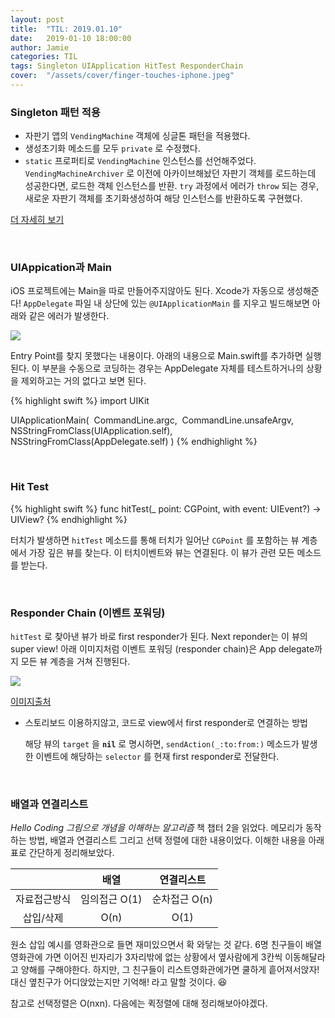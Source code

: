 ```yaml
---
layout: post
title:  "TIL: 2019.01.10"
date:   2019-01-10 18:00:00
author: Jamie
categories: TIL
tags: Singleton UIApplication HitTest ResponderChain
cover:  "/assets/cover/finger-touches-iphone.jpeg"
---
```


### Singleton 패턴 적용

- 자판기 앱의 `VendingMachine` 객체에 싱글톤 패턴을 적용했다. 
- 생성초기화 메소드를 모두 `private` 로 수정했다.
-  `static` 프로퍼티로 `VendingMachine` 인스턴스를 선언해주었다. `VendingMachineArchiver` 로 이전에 아카이브해놨던 자판기 객체를 로드하는데 성공한다면, 로드한 객체 인스턴스를 반환. `try` 과정에서 에러가 `throw` 되는 경우, 새로운 자판기 객체를 초기화생성하여 해당 인스턴스를 반환하도록 구현했다.

[더 자세히 보기](https://github.com/code-squad/swift-vendingmachineapp/tree/popsmile#4-%EC%8B%B1%EA%B8%80%ED%86%A4-%EB%AA%A8%EB%8D%B8)

<br>

###  UIAppication과 Main

iOS 프로젝트에는 Main을 따로 만들어주지않아도 된다. Xcode가 자동으로 생성해준다!  `AppDelegate` 파일 내 상단에 있는 `@UIApplicationMain` 를 지우고 빌드해보면 아래와 같은 에러가 발생한다.

<img src="https://popsmile.github.io/res/images/TIL/entry-point-defined.png">

Entry Point를 찾지 못했다는 내용이다. 아래의 내용으로 Main.swift를 추가하면 실행된다. 이 부분을 수동으로 코딩하는 경우는 AppDelegate 자체를 테스트하거나의 상황을 제외하고는 거의 없다고 보면 된다.

{% highlight swift %}
import UIKit

UIApplicationMain(
​	CommandLine.argc,
​	CommandLine.unsafeArgv,
​	NSStringFromClass(UIApplication.self),
​	NSStringFromClass(AppDelegate.self)
)
{% endhighlight %}

<br>

### Hit Test

{% highlight swift %}
func hitTest(_ point: CGPoint, with event: UIEvent?) -> UIView?
{% endhighlight %}

터치가 발생하면 `hitTest` 메소드를 통해 터치가 일어난 `CGPoint` 를 포함하는 뷰 계층에서 가장 깊은 뷰를 찾는다. 이 터치이벤트와 뷰는 연결된다. 이 뷰가 관련 모든 메소드를 받는다.

<br>

### Responder Chain (이벤트 포워딩)

`hitTest` 로 찾아낸 뷰가 바로 first responder가 된다. Next reponder는 이 뷰의 super view! 아래 이미지처럼 이벤트 포워딩 (responder chain)은 App delegate까지 모든 뷰 계층을 거쳐 진행된다.

<img src="https://popsmile.github.io/res/images/TIL/responder-chain.png">

[이미지출처](https://medium.com/ios-os-x-development/understanding-cocoa-and-cocoa-touch-responder-chain-12fe558ebe97)

- 스토리보드 이용하지않고, 코드로 view에서 first responder로 연결하는 방법

  해당 뷰의 `target` 을 **`nil`** 로 명시하면, `sendAction(_:to:from:)` 메소드가 발생한 이벤트에 해당하는 `selector` 를 현재 first responder로 전달한다.

  <br>

### 배열과 연결리스트

*Hello Coding 그림으로 개념을 이해하는 알고리즘* 책 챕터 2을 읽었다. 메모리가 동작하는 방법, 배열과 연결리스트 그리고 선택 정렬에 대한 내용이었다. 이해한 내용을 아래 표로 간단하게 정리해보았다.

|              |     배열      |  연결리스트   |
| :----------: | :-----------: | :-----------: |
| 자료접근방식 | 임의접근 O(1) | 순차접근 O(n) |
|  삽입/삭제   |     O(n)      |     O(1)      |

원소 삽입 예시를 영화관으로 들면 재미있으면서 확 와닿는 것 같다. 6명 친구들이 배열영화관에 가면 이어진 빈자리가 3자리밖에 없는 상황에서 옆사람에게 3칸씩 이동해달라고 양해를 구해야한다. 하지만, 그 친구들이 리스트영화관에가면 쿨하게 흩어져서앉자! 대신 옆친구가 어디앉았는지만 기억해! 라고 말할 것이다. 😆

참고로 선택정렬은 O(nxn). 다음에는 퀵정렬에 대해 정리해보아야겠다.